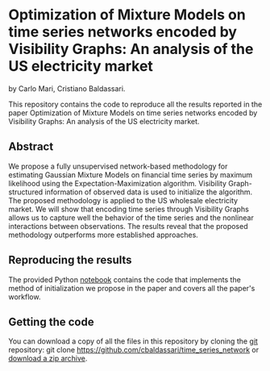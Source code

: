 # Optimization of Mixture Models on time series networks encoded by Visibility Graphs: An analysis of the US electricity market

by
Carlo Mari,
Cristiano Baldassari.

This repository contains the code to reproduce all the results reported in the paper Optimization of Mixture Models on time series networks encoded by Visibility Graphs: An analysis of the US electricity market.

## Abstract
We propose a fully unsupervised network-based methodology for estimating Gaussian Mixture Models on financial time series by maximum
likelihood using the Expectation-Maximization algorithm. Visibility Graph-structured information of observed data is used to initialize the
algorithm. The proposed methodology is applied to the US wholesale electricity market. We will show that encoding time series through Visibility Graphs allows us to capture well the behavior of the time series and the nonlinear interactions between observations. The results reveal that the proposed methodology outperforms more established approaches.

## Reproducing the results

The provided Python [notebook](https://github.com/cbaldassari/time_series_network/blob/main/time_series_network.ipynb) contains the code that implements the method of initialization we propose in the paper and covers all the paper's workflow.

## Getting the code
You can download a copy of all the files in this repository by cloning the
[git](https://github.com/cbaldassari/time_series_network) repository:
    git clone https://github.com/cbaldassari/time_series_network
or [download a zip archive](https://github.com/cbaldassari/time_series_network/archive/refs/heads/main.zip).
